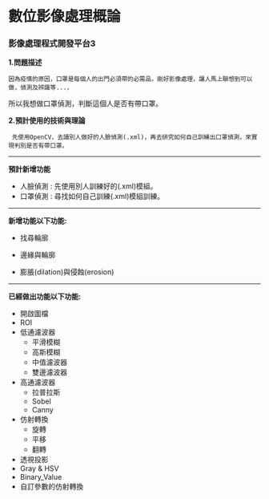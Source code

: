 # 數位影像處理概論

### 影像處理程式開發平台3

**1.問題描述**

    因為疫情的原因，口罩是每個人的出門必須帶的必需品，剛好影像處理，讓人馬上聯想到可以做，偵測及辨識等...，
  所以我想做口罩偵測，判斷這個人是否有帶口罩。
  
 **2.預計使用的技術與理論**
 
     先使用OpenCV，去讀別人做好的人臉偵測(.xml)，再去研究如何自己訓練出口罩偵測，來實現判別是否有帶口罩。


---

**預計新增功能**

- 人臉偵測 : 先使用別人訓練好的(.xml)模組。
- 口罩偵測 : 尋找如何自己訓練(.xml)模組訓練。

---

**新增功能以下功能:**

- 找尋輪廓

- 邊緣與輪廓

- 膨脹(dilation)與侵蝕(erosion)


---

**已經做出功能以下功能:**

- 開啟圖檔
- ROI
- 低通濾波器
  - 平滑模糊
  - 高斯模糊
  - 中值濾波器
  - 雙邊濾波器
- 高通濾波器
  - 拉普拉斯
  - Sobel
  - Canny
- 仿射轉換
  - 旋轉
  - 平移
  - 翻轉
- 透視投影
- Gray & HSV
- Binary_Value
- 自訂參數的仿射轉換
